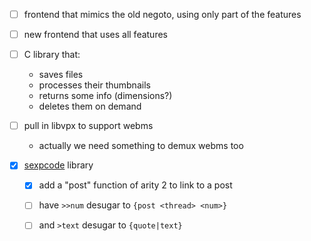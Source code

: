 - [ ] frontend that mimics the old negoto, using only part of the features

- [ ] new frontend that uses all features

- [ ] C library that:
  - saves files
  - processes their thumbnails
  - returns some info (dimensions?)
  - deletes them on demand

- [ ] pull in libvpx to support webms
  - actually we need something to demux webms too

- [X] [sexpcode](http://cairnarvon.rotahall.org/misc/sexpcode.html) library
  - [X] add a "post" function of arity 2 to link to a post
  - [ ] have `>>num` desugar to `{post <thread> <num>}`
  - [ ] and `>text` desugar to `{quote|text}`

